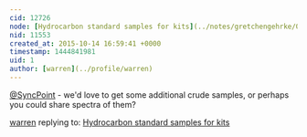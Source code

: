 ```yaml
---
cid: 12726
node: [Hydrocarbon standard samples for kits](../notes/gretchengehrke/02-04-2015/hydrocarbon-standard-samples-for-kits)
nid: 11553
created_at: 2015-10-14 16:59:41 +0000
timestamp: 1444841981
uid: 1
author: [warren](../profile/warren)
---
```


[@SyncPoint](/profile/SyncPoint) - we'd love to get some additional crude samples, or perhaps you could share spectra of them?

[warren](../profile/warren) replying to: [Hydrocarbon standard samples for kits](../notes/gretchengehrke/02-04-2015/hydrocarbon-standard-samples-for-kits)

